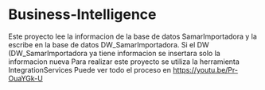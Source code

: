 # Business-Intelligence
Este proyecto lee la informacion de la base de datos SamarImportadora y la escribe en la base de datos DW_SamarImportadora.
Si el DW (DW_SamarImportadora ya tiene informacion se insertara solo la informacion nueva
Para realizar este proyecto se utiliza la herramienta IntegrationServices
Puede ver todo el proceso en https://youtu.be/Pr-OuaYGk-U
